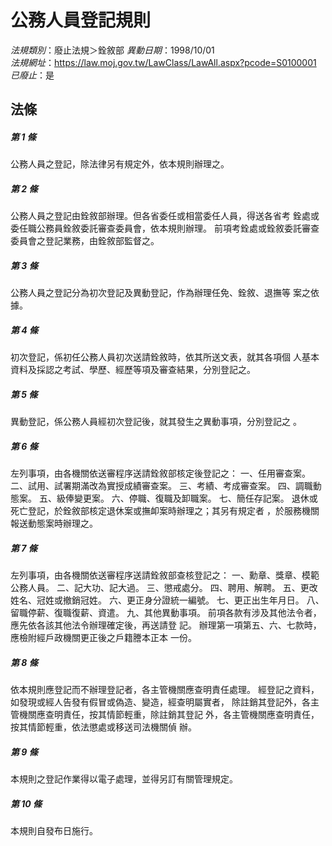 # 公務人員登記規則

*法規類別*：廢止法規＞銓敘部
*異動日期*：1998/10/01  
*法規網址*：https://law.moj.gov.tw/LawClass/LawAll.aspx?pcode=S0100001
*已廢止*：是


## 法條
##### 第 1 條
公務人員之登記，除法律另有規定外，依本規則辦理之。

##### 第 2 條
公務人員之登記由銓敘部辦理。但各省委任或相當委任人員，得送各省考
銓處或委任職公務員銓敘委託審查委員會，依本規則辦理。
前項考銓處或銓敘委託審查委員會之登記業務，由銓敘部監督之。

##### 第 3 條
公務人員之登記分為初次登記及異動登記，作為辦理任免、銓敘、退撫等
案之依據。

##### 第 4 條
初次登記，係初任公務人員初次送請銓敘時，依其所送文表，就其各項個
人基本資料及採認之考試、學歷、經歷等項及審查結果，分別登記之。

##### 第 5 條
異動登記，係公務人員經初次登記後，就其發生之異動事項，分別登記之
。

##### 第 6 條
左列事項，由各機關依送審程序送請銓敘部核定後登記之：
一、任用審查案。
二、試用、試署期滿改為實授成績審查案。
三、考績、考成審查案。
四、調職動態案。
五、級俸變更案。
六、停職、復職及卸職案。
七、簡任存記案。
退休或死亡登記，於銓敘部核定退休案或撫卹案時辦理之；其另有規定者
，於服務機關報送動態案時辦理之。


##### 第 7 條
左列事項，由各機關依送審程序送請銓敘部查核登記之：
一、勳章、獎章、模範公務人員。
二、記大功、記大過。
三、懲戒處分。
四、聘用、解聘。
五、更改姓名、冠姓或撤銷冠姓。
六、更正身分證統一編號。
七、更正出生年月日。
八、留職停薪、復職復薪、資遣。
九、其他異動事項。
前項各款有涉及其他法令者，應先依各該其他法令辦理確定後，再送請登
記。
辦理第一項第五、六、七款時，應檢附經戶政機關更正後之戶籍謄本正本
一份。


##### 第 8 條
依本規則應登記而不辦理登記者，各主管機關應查明責任處理。
經登記之資料，如發現或經人告發有假冒或偽造、變造，經查明屬實者，
除註銷其登記外，各主管機關應查明責任，按其情節輕重，除註銷其登記
外，各主管機關應查明責任，按其情節輕重，依法懲處或移送司法機關偵
辦。

##### 第 9 條
本規則之登記作業得以電子處理，並得另訂有關管理規定。

##### 第 10 條
本規則自發布日施行。


